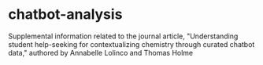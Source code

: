 # chatbot-analysis
Supplemental information related to the journal article, "Understanding student help-seeking for contextualizing chemistry through curated chatbot data," authored by Annabelle Lolinco and Thomas Holme
